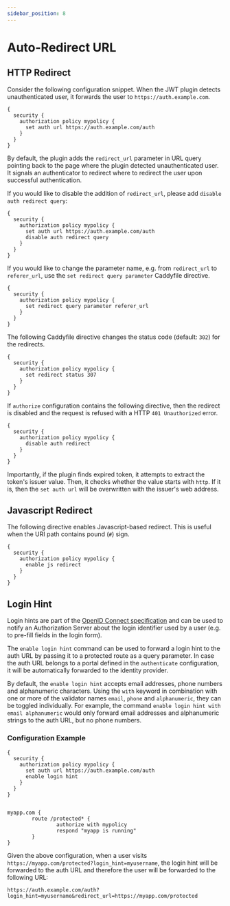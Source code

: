 ```yaml
---
sidebar_position: 8
---
```


# Auto-Redirect URL

## HTTP Redirect

Consider the following configuration snippet. When the JWT plugin detects
unauthenticated user, it forwards the user to `https://auth.example.com`.

```
{
  security {
    authorization policy mypolicy {
      set auth url https://auth.example.com/auth
    }
  }
}
```

By default, the plugin adds the `redirect_url` parameter in URL query
pointing back to the page where the plugin detected unauthenticated user.
It signals an authenticator to redirect where to redirect the user upon
successful authentication.

If you would like to disable the addition of `redirect_url`, please
add `disable auth redirect query`:

```
{
  security {
    authorization policy mypolicy {
      set auth url https://auth.example.com/auth
      disable auth redirect query
    }
  }
}
```

If you would like to change the parameter name, e.g. from `redirect_url`
to `referer_url`, use the `set redirect query parameter` Caddyfile directive.

```
{
  security {
    authorization policy mypolicy {
      set redirect query parameter referer_url
    }
  }
}
```

The following Caddyfile directive changes the status code (default: `302`) for
the redirects.

```
{
  security {
    authorization policy mypolicy {
      set redirect status 307
    }
  }
}
```

If `authorize` configuration contains the following directive, then the redirect
is disabled and the request is refused with a HTTP `401 Unauthorized` error.

```
{
  security {
    authorization policy mypolicy {
      disable auth redirect
    }
  }
}
```

Importantly, if the plugin finds expired token, it attempts to extract the
token's issuer value. Then, it checks whether the value starts with `http`.
If it is, then the `set auth url` will be overwritten with the issuer's
web address.

## Javascript Redirect

The following directive enables Javascript-based redirect. This is useful when
the URI path contains pound (`#`) sign.

```
{
  security {
    authorization policy mypolicy {
      enable js redirect
    }
  }
}
```

## Login Hint

Login hints are part of the
[OpenID Connect specification](https://openid.net/specs/openid-connect-core-1_0.html#rfc.section.3.1.2.1)
and can be used to notify an Authorization Server about the login identifier
used by a user (e.g. to pre-fill fields in the login form).

The `enable login hint` command can be used to forward a login hint to the auth URL by passing it to a protected
route as a query parameter. In case the auth URL belongs to a portal defined in the `authenticate` configuration,
it will be automatically forwarded to the identity provider.

By default, the `enable login hint` accepts email addresses, phone numbers and alphanumeric characters. Using the
`with` keyword in combination with one or more of the validator names `email`, `phone` and `alphanumeric`, they can be
toggled individually. For example, the command `enable login hint with email alphanumeric` would only forward email
addresses and alphanumeric strings to the auth URL, but no phone numbers.

### Configuration Example

```
{
  security {
    authorization policy mypolicy {
      set auth url https://auth.example.com/auth
      enable login hint
    }
  }
}


myapp.com {
        route /protected* {
                authorize with mypolicy
                respond "myapp is running"
        }
}
```

Given the above configuration, when a user visits `https://myapp.com/protected?login_hint=myusername`,
the login hint will be forwarded to the auth URL and therefore the user will be forwarded to the
following URL:

```
https://auth.example.com/auth?login_hint=myusername&redirect_url=https://myapp.com/protected
```
